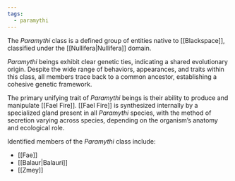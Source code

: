 ```yaml
---
tags:
  - paramythi
---
```

The *Paramythi* class is a defined group of entities native to [[Blackspace]], classified under the [[Nullifera|Nullifera]] domain.

*Paramythi* beings exhibit clear genetic ties, indicating a shared evolutionary origin. Despite the wide range of behaviors, appearances, and traits within this class, all members trace back to a common ancestor, establishing a cohesive genetic framework.

The primary unifying trait of *Paramythi* beings is their ability to produce and manipulate [[Fael Fire]]. [[Fael Fire]] is synthesized internally by a specialized gland present in all *Paramythi* species, with the method of secretion varying across species, depending on the organism’s anatomy and ecological role.

Identified members of the *Paramythi* class include:   
- [[Fae]]
- [[Balaur|Balauri]]
- [[Zmey]]